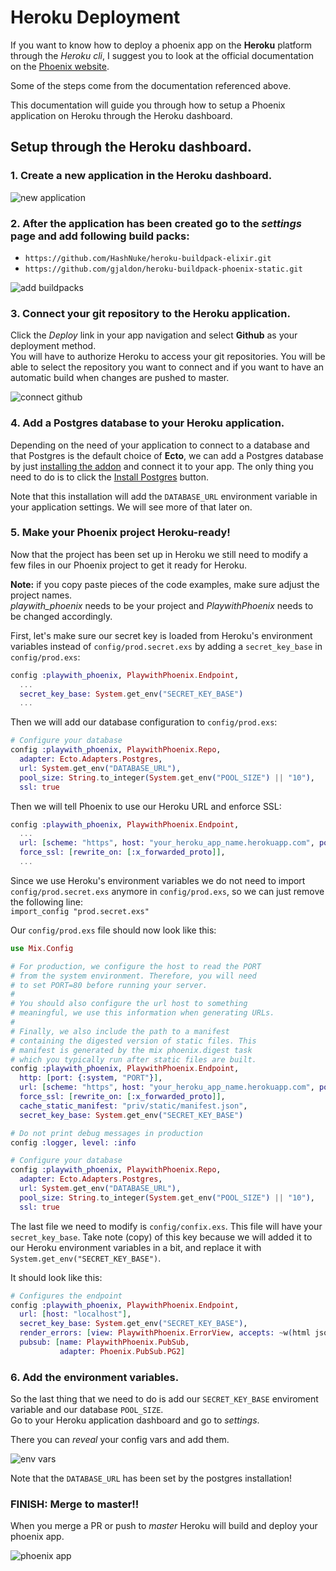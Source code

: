 # Heroku Deployment

If you want to know how to deploy a phoenix app on the **Heroku** platform through the _Heroku cli_,
I suggest you to look at the official documentation on the [Phoenix website](http://www.phoenixframework.org/docs/heroku).

Some of the steps come from the documentation referenced above.

This documentation will guide you through how to setup a Phoenix application on Heroku through the Heroku dashboard.

## Setup through the Heroku dashboard.
### 1. Create a new application in the Heroku dashboard.
![new application](img/heroku-deployment/create_new.png)

### 2. After the application has been created go to the _settings_ page and add following build packs:
  * `https://github.com/HashNuke/heroku-buildpack-elixir.git`
  * `https://github.com/gjaldon/heroku-buildpack-phoenix-static.git`

![add buildpacks](img/heroku-deployment/add_buildpack.png)

### 3. Connect your **git** repository to the Heroku application.
Click the _Deploy_ link in your app navigation and select **Github** as your deployment method.<br/>
You will have to authorize Heroku to access your git repositories.
You will be able to select the repository you want to connect and if you want to have an automatic build 
when changes are pushed to master.

![connect github](img/heroku-deployment/connect_github.png)

### 4. Add a Postgres database to your Heroku application.

Depending on the need of your application to connect to a database and that Postgres is the default choice
of **Ecto**, we can add a Postgres database by just [installing the addon](https://elements.heroku.com/addons/postgres)
and connect it to your app. The only thing you need to do is to click the [Install Postgres](https://elements.heroku.com/addons/postgres) button.

Note that this installation will add the `DATABASE_URL` environment variable in your application settings.
We will see more of that later on.

### 5. Make your Phoenix project Heroku-ready!
Now that the project has been set up in Heroku we still need to modify a few files in our Phoenix project
to get it ready for Heroku.

**Note:** if you copy paste pieces of the code examples, make sure adjust the project names.<br/>
*playwith_phoenix* needs to be your project and _PlaywithPhoenix_ needs to be changed accordingly.

First, let's make sure our secret key is loaded from Heroku's environment variables instead of 
`config/prod.secret.exs` by adding a `secret_key_base` in `config/prod.exs`:

```elixir
config :playwith_phoenix, PlaywithPhoenix.Endpoint,
  ...
  secret_key_base: System.get_env("SECRET_KEY_BASE")
  ...
```

Then we will add our database configuration to `config/prod.exs`:
```elixir
# Configure your database
config :playwith_phoenix, PlaywithPhoenix.Repo,
  adapter: Ecto.Adapters.Postgres,
  url: System.get_env("DATABASE_URL"),
  pool_size: String.to_integer(System.get_env("POOL_SIZE") || "10"),
  ssl: true
```

Then we will tell Phoenix to use our Heroku URL and enforce SSL:

```elixir
config :playwith_phoenix, PlaywithPhoenix.Endpoint,
  ...
  url: [scheme: "https", host: "your_heroku_app_name.herokuapp.com", port: 443],
  force_ssl: [rewrite_on: [:x_forwarded_proto]],
  ...
```

Since we use Heroku's environment variables we do not need to import `config/prod.secret.exs` anymore in `config/prod.exs`,
so we can just remove the following line:<br/>
`import_config "prod.secret.exs"`

Our `config/prod.exs` file should now look like this:
```elixir
use Mix.Config

# For production, we configure the host to read the PORT
# from the system environment. Therefore, you will need
# to set PORT=80 before running your server.
#
# You should also configure the url host to something
# meaningful, we use this information when generating URLs.
#
# Finally, we also include the path to a manifest
# containing the digested version of static files. This
# manifest is generated by the mix phoenix.digest task
# which you typically run after static files are built.
config :playwith_phoenix, PlaywithPhoenix.Endpoint,
  http: [port: {:system, "PORT"}],
  url: [scheme: "https", host: "your_heroku_app_name.herokuapp.com", port: 443],
  force_ssl: [rewrite_on: [:x_forwarded_proto]],
  cache_static_manifest: "priv/static/manifest.json",
  secret_key_base: System.get_env("SECRET_KEY_BASE")  

# Do not print debug messages in production
config :logger, level: :info

# Configure your database
config :playwith_phoenix, PlaywithPhoenix.Repo,
  adapter: Ecto.Adapters.Postgres,
  url: System.get_env("DATABASE_URL"),
  pool_size: String.to_integer(System.get_env("POOL_SIZE") || "10"),
  ssl: true
```

The last file we need to modify is `config/confix.exs`. This file will have your `secret_key_base`.
Take note (copy) of this key because we will added it to our Heroku environment variables in a bit, and replace it with `System.get_env("SECRET_KEY_BASE")`.

It should look like this:
```elixir
# Configures the endpoint
config :playwith_phoenix, PlaywithPhoenix.Endpoint,
  url: [host: "localhost"],
  secret_key_base: System.get_env("SECRET_KEY_BASE"),
  render_errors: [view: PlaywithPhoenix.ErrorView, accepts: ~w(html json)],
  pubsub: [name: PlaywithPhoenix.PubSub,
           adapter: Phoenix.PubSub.PG2]
```

### 6. Add the environment variables.
 So the last thing that we need to do is add our `SECRET_KEY_BASE` enviroment variable and our database `POOL_SIZE`.<br/>
 Go to your Heroku application dashboard and go to _settings_.

 There you can _reveal_ your config vars and add them.

![env vars](img/heroku-deployment/env_vars.png)

Note that the `DATABASE_URL` has been set by the postgres installation!

 ### FINISH: Merge to master!!
 When you merge a PR or push to _master_ Heroku will build and deploy your phoenix app.       

![phoenix app](img/heroku-deployment/phoenix_app.png)

